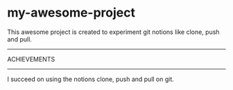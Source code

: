 # my-awesome-project
This awesome project is created to experiment git notions like clone, push and pull.


________________
ACHIEVEMENTS
________________

I succeed on using the notions clone, push and pull on git.
